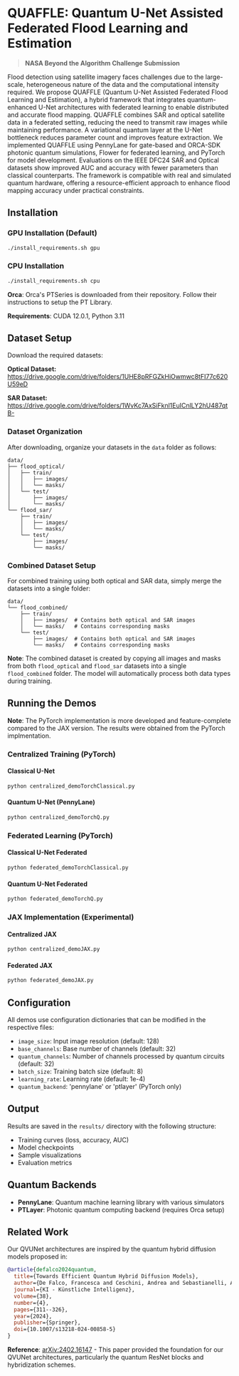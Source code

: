 # QUAFFLE: Quantum U-Net Assisted Federated Flood Learning and Estimation

> **NASA Beyond the Algorithm Challenge Submission**

Flood detection using satellite imagery faces challenges due to the large-scale, heterogeneous nature of the data and the computational intensity required. We propose QUAFFLE (Quantum U-Net Assisted Federated Flood Learning and Estimation), a hybrid framework that integrates quantum-enhanced U-Net architectures with federated learning to enable distributed and accurate flood mapping. QUAFFLE combines SAR and optical satellite data in a federated setting, reducing the need to transmit raw images while maintaining performance. A variational quantum layer at the U-Net bottleneck reduces parameter count and improves feature extraction. We implemented QUAFFLE using PennyLane for gate-based and ORCA-SDK photonic quantum simulations, Flower for federated learning, and PyTorch for model development. Evaluations on the IEEE DFC24 SAR and Optical datasets show improved AUC and accuracy with fewer parameters than classical counterparts. The framework is compatible with real and simulated quantum hardware, offering a resource-efficient approach to enhance flood mapping accuracy under practical constraints. 

## Installation

### GPU Installation (Default)
```bash
./install_requirements.sh gpu
```

### CPU Installation
```bash
./install_requirements.sh cpu
```

**Orca**: Orca's PTSeries is downloaded from their repository. Follow their instructions to setup the PT Library.

**Requirements**: CUDA 12.0.1, Python 3.11

## Dataset Setup

Download the required datasets:

**Optical Dataset:**
https://drive.google.com/drive/folders/1UHE8pRFGZkHiOwmwc8tFI77c620U59eD

**SAR Dataset:**
https://drive.google.com/drive/folders/1WvKc7AxSiFknl1EuICnlLY2hU487qtB-

### Dataset Organization
After downloading, organize your datasets in the `data` folder as follows:

```
data/
├── flood_optical/
│   ├── train/
│   │   ├── images/
│   │   └── masks/
│   └── test/
│       ├── images/
│       └── masks/
└── flood_sar/
    ├── train/
    │   ├── images/
    │   └── masks/
    └── test/
        ├── images/
        └── masks/
```

### Combined Dataset Setup
For combined training using both optical and SAR data, simply merge the datasets into a single folder:

```
data/
└── flood_combined/
    ├── train/
    │   ├── images/  # Contains both optical and SAR images
    │   └── masks/   # Contains corresponding masks
    └── test/
        ├── images/  # Contains both optical and SAR images
        └── masks/   # Contains corresponding masks
```

**Note**: The combined dataset is created by copying all images and masks from both `flood_optical` and `flood_sar` datasets into a single `flood_combined` folder. The model will automatically process both data types during training.

## Running the Demos

**Note**: The PyTorch implementation is more developed and feature-complete compared to the JAX version. The results were obtained from the PyTorch implmentation.

### Centralized Training (PyTorch)

#### Classical U-Net
```bash
python centralized_demoTorchClassical.py
```

#### Quantum U-Net (PennyLane)
```bash
python centralized_demoTorchQ.py
```

### Federated Learning (PyTorch)

#### Classical U-Net Federated
```bash
python federated_demoTorchClassical.py
```

#### Quantum U-Net Federated
```bash
python federated_demoTorchQ.py
```

### JAX Implementation (Experimental)

#### Centralized JAX
```bash
python centralized_demoJAX.py
```

#### Federated JAX
```bash
python federated_demoJAX.py
```

## Configuration

All demos use configuration dictionaries that can be modified in the respective files:

- `image_size`: Input image resolution (default: 128)
- `base_channels`: Base number of channels (default: 32)
- `quantum_channels`: Number of channels processed by quantum circuits (default: 32)
- `batch_size`: Training batch size (default: 8)
- `learning_rate`: Learning rate (default: 1e-4)
- `quantum_backend`: 'pennylane' or 'ptlayer' (PyTorch only)

## Output

Results are saved in the `results/` directory with the following structure:
- Training curves (loss, accuracy, AUC)
- Model checkpoints
- Sample visualizations
- Evaluation metrics

## Quantum Backends

- **PennyLane**: Quantum machine learning library with various simulators
- **PTLayer**: Photonic quantum computing backend (requires Orca setup)

## Related Work

Our QVUNet architectures are inspired by the quantum hybrid diffusion models proposed in:

```bibtex
@article{defalco2024quantum,
  title={Towards Efficient Quantum Hybrid Diffusion Models},
  author={De Falco, Francesca and Ceschini, Andrea and Sebastianelli, Alessandro and Le Saux, Bertrand and Panella, Massimo},
  journal={KI - Künstliche Intelligenz},
  volume={38},
  number={4},
  pages={311--326},
  year={2024},
  publisher={Springer},
  doi={10.1007/s13218-024-00858-5}
}
```

**Reference**: [arXiv:2402.16147](https://arxiv.org/abs/2402.16147) - This paper provided the foundation for our QVUNet architectures, particularly the quantum ResNet blocks and hybridization schemes.

